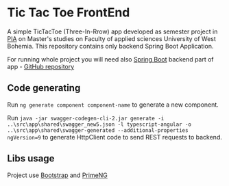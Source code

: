 # Tic Tac Toe FrontEnd

A simple TicTacToe (Three-In-Rrow) app developed as semester project in [PIA](https://github.com/osvetlik/pia2020/tree/master/semester-project) on Master's studies on Faculty of applied sciences University of West Bohemia.
This repository contains only backend Spring Boot Application.

For running whole project you will need also [Spring Boot](https://spring.io/projects/spring-boot) backend part of app - [GitHub repository]()



## Code generating

Run `ng generate component component-name` to generate a new component.

Run `java -jar swagger-codegen-cli-2.jar generate -i ..\src\app\shared\swagger_new5.json -l typescript-angular -o ..\src\app\shared\swagger-generated --additional-properties ngVersion=9` to generate HttpClient code to send REST requests to backend. 

## Libs usage
Project use [Bootstrap](https://getbootstrap.com/) and [PrimeNG](https://www.primefaces.org/primeng/)
